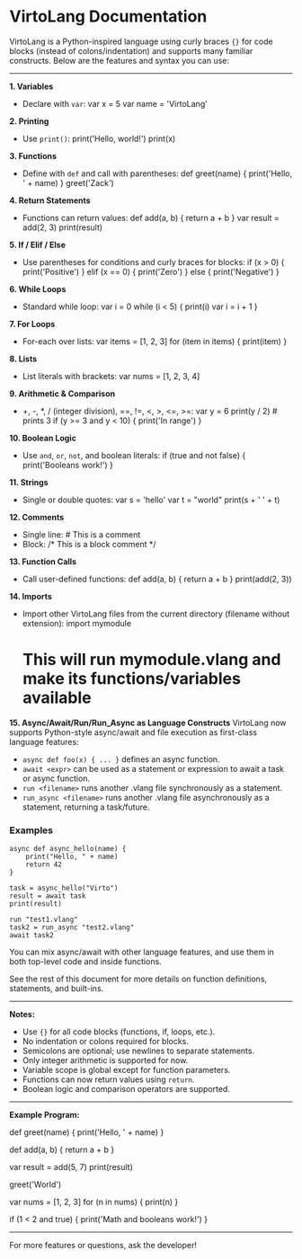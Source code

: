VirtoLang Documentation
=======================

VirtoLang is a Python-inspired language using curly braces `{}` for code blocks (instead of colons/indentation) and supports many familiar constructs. Below are the features and syntax you can use:

---

**1. Variables**
- Declare with `var`:
  var x = 5
  var name = 'VirtoLang'

**2. Printing**
- Use `print()`:
  print('Hello, world!')
  print(x)

**3. Functions**
- Define with `def` and call with parentheses:
  def greet(name) {
    print('Hello, ' + name)
  }
  greet('Zack')

**4. Return Statements**
- Functions can return values:
  def add(a, b) {
    return a + b
  }
  var result = add(2, 3)
  print(result)

**5. If / Elif / Else**
- Use parentheses for conditions and curly braces for blocks:
  if (x > 0) {
    print('Positive')
  } elif (x == 0) {
    print('Zero')
  } else {
    print('Negative')
  }

**6. While Loops**
- Standard while loop:
  var i = 0
  while (i < 5) {
    print(i)
    var i = i + 1
  }

**7. For Loops**
- For-each over lists:
  var items = [1, 2, 3]
  for (item in items) {
    print(item)
  }

**8. Lists**
- List literals with brackets:
  var nums = [1, 2, 3, 4]

**9. Arithmetic & Comparison**
- +, -, *, / (integer division), ==, !=, <, >, <=, >=:
  var y = 6
  print(y / 2)  # prints 3
  if (y >= 3 and y < 10) {
    print('In range')
  }

**10. Boolean Logic**
- Use `and`, `or`, `not`, and boolean literals:
  if (true and not false) {
    print('Booleans work!')
  }

**11. Strings**
- Single or double quotes:
  var s = 'hello'
  var t = "world"
  print(s + ' ' + t)

**12. Comments**
- Single line: # This is a comment
- Block: /* This is a block comment */

**13. Function Calls**
- Call user-defined functions:
  def add(a, b) {
    return a + b
  }
  print(add(2, 3))

**14. Imports**
- Import other VirtoLang files from the current directory (filename without extension):
  import mymodule
  # This will run mymodule.vlang and make its functions/variables available

**15. Async/Await/Run/Run_Async as Language Constructs**
VirtoLang now supports Python-style async/await and file execution as first-class language features:

- `async def foo(x) { ... }` defines an async function.
- `await <expr>` can be used as a statement or expression to await a task or async function.
- `run <filename>` runs another .vlang file synchronously as a statement.
- `run_async <filename>` runs another .vlang file asynchronously as a statement, returning a task/future.

### Examples

```
async def async_hello(name) {
    print("Hello, " + name)
    return 42
}

task = async_hello("Virto")
result = await task
print(result)

run "test1.vlang"
task2 = run_async "test2.vlang"
await task2
```

You can mix async/await with other language features, and use them in both top-level code and inside functions.

See the rest of this document for more details on function definitions, statements, and built-ins.

---

**Notes:**
- Use `{}` for all code blocks (functions, if, loops, etc.).
- No indentation or colons required for blocks.
- Semicolons are optional; use newlines to separate statements.
- Only integer arithmetic is supported for now.
- Variable scope is global except for function parameters.
- Functions can now return values using `return`.
- Boolean logic and comparison operators are supported.

---

**Example Program:**

def greet(name) {
  print('Hello, ' + name)
}

def add(a, b) {
  return a + b
}

var result = add(5, 7)
print(result)

greet('World')

var nums = [1, 2, 3]
for (n in nums) {
  print(n)
}

if (1 < 2 and true) {
  print('Math and booleans work!')
}

---

For more features or questions, ask the developer!
